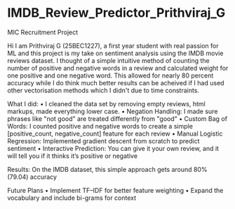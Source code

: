# IMDB_Review_Predictor_Prithviraj_G
MIC Recruitment Project

Hi I am Prithviraj G (25BEC1227), a first year student with real passion for ML and this project is my take on sentiment analysis using the IMDB movie reviews dataset. I thought of a simple intuitive method of counting the number of positive and negative words in a review and calculated weight for one positive and one negative word. This allowed for nearly 80 percent accuracy while I do think much better results can be acheived if I had used other vectorisation methods which I didn't due to time constraints.

What I did:
  • I cleaned the data set by removing empty reviews, html markups, made everything lower case.
	• Negation Handling: I made sure phrases like "not good" are treated differently from "good"
	• Custom Bag of Words: I counted positive and negative words to create a simple [positive_count, negative_count] feature for each           review
	•	Manual Logistic Regression: Implemented gradient descent from scratch to predict sentiment
	•	Interactive Prediction: You can give it your own review, and it will tell you if it thinks it’s positive or negative

Results:
On the IMDB dataset, this simple approach gets around 80% (79.04) accuracy

Future Plans
	•	Implement TF–IDF for better feature weighting
	•	Expand the vocabulary and include bi-grams for context


	


